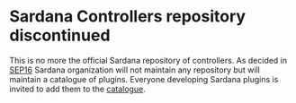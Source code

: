 # Sardana Controllers repository discontinued 

This is no more the official Sardana repository of controllers.
As decided in [SEP16](http://www.sardana-controls.org/sep/?SEP16.md) Sardana organization will not maintain any repository but will maintain a catalogue of plugins.
Everyone developing Sardana plugins is invited to add them to the [catalogue](https://github.com/sardana-org/sardana-plugins).
